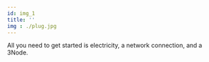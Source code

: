 ```yaml
---
id: img_1
title: ''
img : ./plug.jpg
---
```

All you need to get started is electricity, a network connection, and a 3Node.

 <br>   <!-- dont remove this to keep section aligns -->

